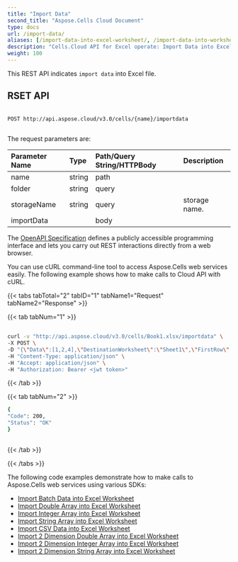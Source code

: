 ```yaml
---
title: "Import Data"
second_title: "Aspose.Cells Cloud Document"
type: docs
url: /import-data/
aliases: [/import-data-into-excel-worksheet/, /import-data-into-worksheet/ , /import-data-in-excel-worksheet/]
description: "Cells.Cloud API for Excel operate: Import Data into Excel Worksheet."
weight: 100
---
```


This REST API indicates `import data` into Excel file.
 
## RSET API
 
```bash
 
POST http://api.aspose.cloud/v3.0/cells/{name}/importdata
 
```
The request parameters are: 
 
| Parameter Name | Type | Path/Query String/HTTPBody | Description| 
| :- | :- | :- |:- | 
| name | string | path |   |
| folder | string | query |   |
| storageName | string | query | storage name. |
| importData |  | body |   |
 
The [OpenAPI Specification](https://apireference.aspose.cloud/cells/#/Workbook/PostImportData) defines a publicly accessible programming interface and lets you carry out REST interactions directly from a web browser.
 
You can use cURL command-line tool to access Aspose.Cells web services easily. The following example shows how to make calls to Cloud API with cURL.
 
{{< tabs tabTotal="2" tabID="1" tabName1="Request" tabName2="Response" >}}
 
{{< tab tabNum="1" >}}
 
```bash
 
curl -v "http://api.aspose.cloud/v3.0/cells/Book1.xlsx/importdata" \
-X POST \
-D "{\"Data\":[1,2,4],\"DestinationWorksheet\":\"Sheet1\",\"FirstRow\":1,\"FirstColumn\":2,\"IsVertical\":true,\"IsInsert\":true,\"importDataType\":\"IntArray\"}" \
-H "Content-Type: application/json" \
-H "Accept: application/json" \
-H "Authorization: Bearer <jwt token>"

```
 
{{< /tab >}}
 
{{< tab tabNum="2" >}}
 
```bash
{
"Code": 200,
"Status": "OK"
}
 
```
 
{{< /tab >}}
 
{{< /tabs >}}
 
 
The following code examples demonstrate how to make calls to Aspose.Cells web services using various SDKs:

- [Import Batch Data into Excel Worksheet](/cells/import-batch-data-into-worksheet/)
- [Import Double Array into Excel Worksheet](/cells/import-double-array-into-worksheet/)
- [Import Integer Array into Excel Worksheet](/cells/import-integer-array-into-worksheet/)
- [Import String Array into Excel Worksheet](/cells/import-string-array-into-worksheet/)
- [Import CSV Data into Excel Worksheet](/cells/import-csv-data-into-worksheet/)
- [Import 2 Dimension Double Array into Excel Worksheet](/cells/import-2dimension-double-array-into-worksheet/)
- [Import 2 Dimension Integer Array into Excel Worksheet](/cells/import-2dimension-integer-array-into-worksheet/)
- [Import 2 Dimension String Array into Excel Worksheet](/cells/import-2dimension-string-array-into-worksheet/)
